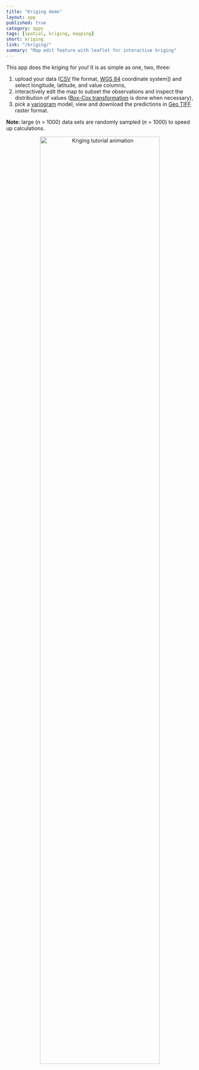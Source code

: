 ```yaml
---
title: "Kriging demo"
layout: app
published: true
category: apps
tags: [spatial, kriging, mapping]
short: kriging
link: "/kriging/"
summary: "Map edit feature with leaflet for interactive kriging"
---
```


This app does the kriging for you!
It is as simple as one, two, three:

1. upload your data ([CSV](https://en.wikipedia.org/wiki/Comma-separated_values) file format, [WGS 84](https://epsg.io/4326) coordinate system]) and select longitude, latitude, and value columns,
2. interactively edit the map to subset the observations and inspect the distribution of values ([Box-Cox transformation](https://en.wikipedia.org/wiki/Power_transform#Box.E2.80.93Cox_transformation) is done when necessary),
3. pick a [variogram](https://en.wikipedia.org/wiki/Variogram) model, view and download the predictions in [Geo TIFF](https://en.wikipedia.org/wiki/GeoTIFF) raster format.

**Note:** large (*n* > 1000) data sets are randomly sampled (*n* = 1000) to speed up calculations.

<center>
<img src="{{ site.baseurl}}/images/apps/kriging/kriging.gif" class="img-responsive" alt="Kriging tutorial animation" width="80%">
</center>
